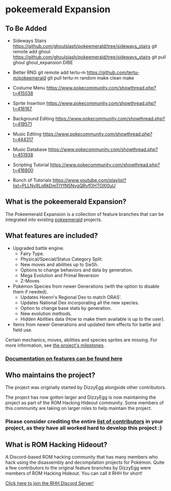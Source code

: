 # pokeemerald Expansion

## To Be Added
- Sideways Stairs https://github.com/ghoulslash/pokeemerald/tree/sideways_stairs
git remote add ghoul https://github.com/ghoulslash/pokeemerald/tree/sideways_stairs
git pull ghoul ghoul_expansion
DIBE

- Better RNG
git remote add tertu-m https://github.com/tertu-m/pokeemerald
git pull tertu-m random
make clean
make


- Costume Menu https://www.pokecommunity.com/showthread.php?t=415038

-  Sprite Insertion
https://www.pokecommunity.com/showthread.php?t=416167

- Background Editing
https://www.pokecommunity.com/showthread.php?t=419571

- Music Editing
https://www.pokecommunity.com/showthread.php?t=444317

- Music Database
https://www.pokecommunity.com/showthread.php?t=451938

- Scripting Tutorial
https://www.pokecommunity.com/showthread.php?t=416800

- Bunch of Tutorials
https://www.youtube.com/playlist?list=PLLNv9Lq6kDmTIYfN5NvgQRvfOHTOXl0uU

## What is the pokeemerald Expansion?

The Pokeemerald Expansion is a collection of feature branches that can be integrated into existing [pokeemerald](https://github.com/pret/pokeemerald) projects.

## What features are included?

- Upgraded battle engine.
    - Fairy Type.
    - Physical/Special/Status Category Split.
    - New moves and abilities up to SwSh.
    - Options to change behaviors and data by generation.
    - Mega Evolution and Primal Reversion
    - Z-Moves
- Pokémon Species from newer Generations (with the option to disable them if needed).
    - Updates Hoenn's Regional Dex to match ORAS'.
    - Updates National Dex incorporating all the new species.
    - Option to change base stats by generation.
    - New evolution methods.
    - Hidden Abilities data (How to make them available is up to the user).
- Items from newer Generations and updated item effects for battle and field use.

Certain mechanics, moves, abilities and species sprites are missing. For more information, see [the project's milestones](https://github.com/rh-hideout/pokeemerald-expansion/milestones).

### [Documentation on features can be found here](https://github.com/rh-hideout/pokeemerald-expansion/wiki)

## Who maintains the project?

The project was originally started by DizzyEgg alongside other contributors.

The project has now gotten larger and DizzyEgg is now maintaining the project as part of the ROM Hacking Hideout community. Some members of this community are taking on larger roles to help maintain the project.

### Please consider crediting the entire [list of contributors](https://github.com/rh-hideout/pokeemerald-expansion/wiki/Credits) in your project, as they have all worked hard to develop this project :)

## What is ROM Hacking Hideout?

A Discord-based ROM hacking community that has many members who hack using the disassembly and decompilation projects for Pokémon. Quite a few contributors to the original feature branches by DizzyEgg were members of ROM Hacking Hideout. You can call it RHH for short!

[Click here to join the RHH Discord Server!](https://discord.gg/6CzjAG6GZk)

